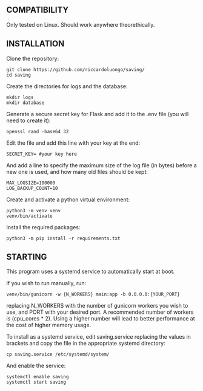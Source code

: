 ## COMPATIBILITY
Only tested on Linux. Should work anywhere theorethically.

## INSTALLATION
Clone the repository:
```
git clone https://github.com/riccardoluongo/saving/
cd saving
```

Create the directories for logs and the database:
```
mkdir logs
mkdir database
```

Generate a secure secret key for Flask and add it to the .env file (you will need to create it):
```
openssl rand -base64 32
```

Edit the file and add this line with your key at the end:
```
SECRET_KEY= #your key here
```

And add a line to specify the maximum size of the log file (in bytes) before a new one is used,
and how many old files should be kept:
```
MAX_LOGSIZE=100000
LOG_BACKUP_COUNT=10
```

Create and activate a python virtual environment:
```
python3 -m venv venv
venv/bin/activate
```

Install the required packages:
```
python3 -m pip install -r requirements.txt
```

## STARTING
This program uses a systemd service to automatically start at boot.

If you wish to run manually, run:
```
venv/bin/gunicorn -w {N_WORKERS} main:app -b 0.0.0.0:{YOUR_PORT}
```
replacing N_WORKERS with the number of gunicorn workers you wish to use, and PORT with your desired port.
A recommended number of workers is (cpu_cores * 2). Using a higher number will lead to better performance at the cost of higher memory usage.

To install as a systemd service, edit saving.service replacing the values in brackets and copy the file in the appropriate systemd directory:
```
cp saving.service /etc/systemd/system/
```
And enable the service:
```
systemctl enable saving
systemctl start saving
```
